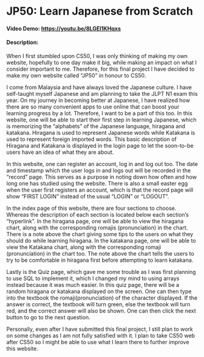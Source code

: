 # JP50: Learn Japanese from Scratch
#### Video Demo:  <https://youtu.be/8LGEl1KHqxs>
#### Description:
When I first stumbled upon CS50, I was only thinking of making my own website, hopefully to one day make it big, while making an impact on what I consider important to me. Therefore, for this final project I have decided to make my own website called “JP50” in honour to CS50.

I come from Malaysia and have always loved the Japanese culture. I have self-taught myself Japanese and am planning to take the JLPT N1 exam this year. On my journey in becoming better at Japanese, I have realized how there are so many convenient apps to use online that can boost your learning progress by a lot. Therefore, I want to be a part of this too. In this website, one will be able to start their first step in learning Japanese, which is memorizing the “alphabets” of the Japanese language, hiragana and katakana. Hiragana is used to represent Japanese words while Katakana is used to represent foreign imported words. This basic description of Hiragana and Katakana is displayed in the login page to let the soon-to-be users have an idea of what they are about.

In this website, one can register an account, log in and log out too. The date and timestamp which the user logs in and logs out will be recorded in the “record” page. This serves as a purpose in noting down how often and how long one has studied using the website. There is also a small easter egg when the user first registers an account, which is that the record page will show “FIRST LOGIN” instead of the usual “LOGIN” or “LOGOUT”.

In the index page of this website, there are four sections to choose. Whereas the description of each section is located below each section’s “hyperlink”. In the hiragana page, one will be able to view the hiragana chart, along with the corresponding romajis (pronunciation) in the chart. There is a note above the chart giving some tips to the users on what they should do while learning hiragana. In the katakana page, one will be able to view the Katakana chart, along with the corresponding romaji (pronunciation) in the chart too. The note above the chart tells the users to try to be comfortable in hiragana first before attempting to learn katakana.

Lastly is the Quiz page, which gave me some trouble as I was first planning to use SQL to implement it, which I changed my mind to using arrays instead because it was much easier. In this quiz page, there will be a random hiragana or katakana displayed on the screen. One can then type into the textbook the romaji(pronunciation) of the character displayed. If the answer is correct, the textbook will turn green, else the textbook will turn red, and the correct answer will also be shown. One can then click the next button to go to the next question.

Personally, even after I have submitted this final project, I still plan to work on some changes as I am not fully satisfied with it. I plan to take CS50 web after CS50 so I might be able to use what I learn there to further improve this website.
